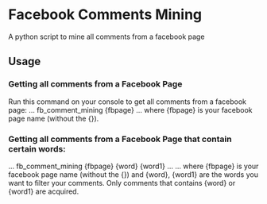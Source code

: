 # Facebook Comments Mining
A python script to mine all comments from a facebook page

## Usage
### Getting all comments from a Facebook Page
Run this command on your console to get all comments from a facebook page:
...
fb_comment_mining {fbpage}
...
where {fbpage} is your facebook page name (without the {}).

### Getting all comments from a Facebook Page that contain certain words:
...
fb_comment_mining {fbpage} {word} {word1} ...
...
where {fbpage} is your facebook page name (without the {}) and {word}, {word1} are the words you want to filter your comments. Only comments that contains {word} or {word1} are acquired.